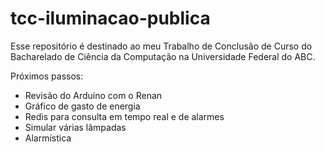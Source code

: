 # tcc-iluminacao-publica
Esse repositório é destinado ao meu Trabalho de Conclusão de Curso do Bacharelado de Ciência da Computação na Universidade Federal do ABC.

Próximos passos:

- Revisão do Arduíno com o Renan
- Gráfico de gasto de energia
- Redis para consulta em tempo real e de alarmes
- Simular várias lâmpadas
- Alarmística